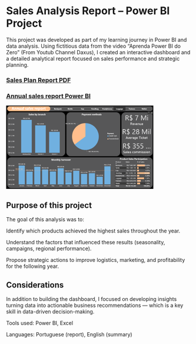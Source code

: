# Sales Analysis Report – Power BI Project

This project was developed as part of my learning journey in Power BI and data analysis.
Using fictitious data from the video “Aprenda Power BI do Zero” (From Youtub Channel Daxus), I created an interactive dashboard and a detailed analytical report focused on sales performance and strategic planning.

### [Sales Plan Report PDF](https://github.com/ERaines/powerbi-sales-cycles/blob/main/Sales%20Plan%20Report.pdf)

### [Annual sales report Power BI](https://app.powerbi.com/view?r=eyJrIjoiZTk1Y2M2MDAtMmU3ZC00NGM0LWJhMTEtMzdjOGQ2MTg3ZGUyIiwidCI6ImFhNDk1ZjJjLWQzN2UtNGI1OC1hYjk1LWJmMDg3NGEzYWRiMiJ9)
<img src="https://github.com/ERaines/powerbi-sales-cycles/blob/main/imgDashBoard.png" alt="print" width="400"/>


## Purpose of this project

The goal of this analysis was to:

Identify which products achieved the highest sales throughout the year.

Understand the factors that influenced these results (seasonality, campaigns, regional performance).

Propose strategic actions to improve logistics, marketing, and profitability for the following year.

## Considerations

In addition to building the dashboard, I focused on developing insights  turning data into actionable business recommendations — which is a key skill in data-driven decision-making.

Tools used: Power BI, Excel

Languages: Portuguese (report), English (summary)







